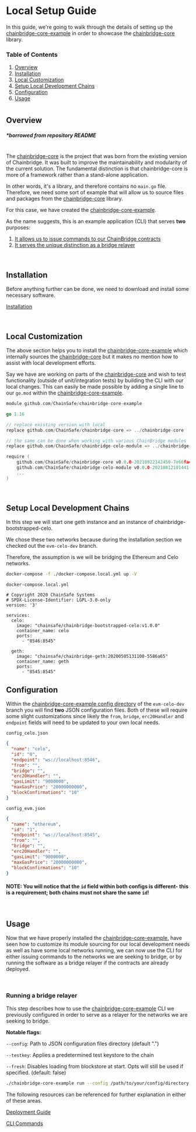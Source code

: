 # Local Setup Guide

In this guide, we're going to walk through the details of setting up the [chainbridge-core-example](https://github.com/chainsafe/chainbridge-core-example) in order to showcase the [chainbridge-core](https://github.com/chainsafe/chainbridge-core) library.

### Table of Contents

1. [Overview](#overview)
2. [Installation](#installation)
3. [Local Customization](#local-customization)
4. [Setup Local Development Chains](#setup-local-development-chains)
5. [Configuration](#configuration)
6. [Usage](#usage)
#
## Overview
##### *borrowed from repository README
&nbsp;  
The [chainbridge-core](https://github.com/chainsafe/chainbridge-core) is the project that was born from the existing version of Chainbridge. It was built to improve the maintainability and modularity of the current solution. The fundamental distinction is that chainbridge-core is more of a framework rather than a stand-alone application.

In other words, it's a library, and therefore contains no `main.go` file. Therefore, we need some sort of example that will allow us to source files and packages from the [chainbridge-core](https://github.com/chainsafe/chainbridge-core) library.

For this case, we have created the [chainbridge-core-example](https://github.com/chainsafe/chainbridge-core-example). 

As the name suggests, this is an example application (CLI) that serves **two** purposes: 
1. [It allows us to issue commands to our ChainBridge contracts](../transfer-and-balances.md)
2. [It serves the unique distinction as a bridge relayer](../relayers.md)

&nbsp;
## Installation

Before anything further can be done, we need to download and install some necessary software.

[Installation](../installation.md)

&nbsp; 
## Local Customization
The above section helps you to install the [chainbridge-core-example](https://github.com/chainsafe/chainbridge-core-example) which internally sources the [chainbridge-core](https://github.com/chainsafe/chainbridge-core) but it makes no mention how to assist with local development efforts.

Say we have are working on parts of the [chainbridge-core](https://github.com/chainsafe/chainbridge-core) and wish to test functionality (outside of unit/integration tests) by building the CLI with our local changes. This can easily be made possible by adding a single line to our `go.mod` within the [chainbridge-core-example](https://github.com/chainsafe/chainbridge-core-example).
&nbsp; 
```go
module github.com/ChainSafe/chainbridge-core-example

go 1.16

// replace existing version with local
replace github.com/ChainSafe/chainbridge-core => ../chainbridge-core

// the same can be done when working with various ChainBridge modules
replace github.com/ChainSafe/chainbridge-celo-module => ../chainbridge-celo-module

require (
    github.com/ChainSafe/chainbridge-core v0.0.0-20210922142450-7e66fa42a68e
    github.com/ChainSafe/chainbridge-celo-module v0.0.0-20210812101441-b6d7ad422a53
    ...
)
```

&nbsp; 

## Setup Local Development Chains
In this step we will start one geth instance and an instance of chainbridge-bootstrapped-celo. 

We chose these two networks because during the installation section we checked out the `evm-celo-dev` branch. 

Therefore, the assumption is we will be bridging the Ethereum and Celo networks.

```bash
docker-compose -f ./docker-compose.local.yml up -V
```

`docker-compose.local.yml`
```docker
# Copyright 2020 ChainSafe Systems
# SPDX-License-Identifier: LGPL-3.0-only
version: '3'

services:
  celo:
    image: "chainsafe/chainbridge-bootstrapped-celo:v1.0.0"
    container_name: celo
    ports:
      - "8546:8545"
  
  geth:
    image: "chainsafe/chainbridge-geth:20200505131100-5586a65"
    container_name: geth
    ports:
      - "8545:8545"
```

## Configuration
Within the [chainbridge-core-example config directory](https://github.com/ChainSafe/chainbridge-core-example/blob/evm-celo-dev/config) of the `evm-celo-dev` branch you will find **two** JSON configuration files. Both of these will require some slight customizations since likely the `from`, `bridge`, `erc20Handler` and `endpoint` fields will need to be updated to your own local needs.

`config_celo.json`
```json
{
  "name": "celo",
  "id": "0",
  "endpoint": "ws://localhost:8546",
  "from": "",
  "bridge": "",
  "erc20Handler": "",
  "gasLimit": "9000000",
  "maxGasPrice": "20000000000",
  "blockConfirmations": "10"
}
```

`config_evm.json`
```json
{
  "name": "ethereum",
  "id": "1",
  "endpoint": "ws://localhost:8545",
  "from": "",
  "bridge": "",
  "erc20Handler": "",
  "gasLimit": "9000000",
  "maxGasPrice": "20000000000",
  "blockConfirmations": "10"
}
```

#### NOTE: You will notice that the `id` field within both configs is different- this is a requirement; both chains must not share the same `id`!

&nbsp; 
## Usage
Now that we have properly installed the [chainbridge-core-example](https://github.com/chainsafe/chainbridge-core-example), have seen how to customize its module sourcing for our local development needs as well as have some local networks running, we can now use the CLI for either issuing commands to the networks we are seeking to bridge, or by running the software as a bridge relayer if the contracts are already deployed.

&nbsp; 
### Running a bridge relayer
This step describes how to use the [chainbridge-core-example](https://github.com/chainsafe/chainbridge-core-example) CLI we previously configured in order to serve as a relayer for the networks we are seeking to bridge.


**Notable flags:**

`--config`: Path to JSON configuration files directory (default ".")

`--testkey`: Applies a predetermined test keystore to the chain

`--fresh`: Disables loading from blockstore at start. Opts will still be used if specified. (default: false)

```bash
./chainbridge-core-example run --config /path/to/your/config/directory --testkey alice --fresh 
```

The following resources can be referenced for further explanation in either of these areas.

[Deployment Guide](deployment-guide.md)

[CLI Commands](https://github.com/ChainSafe/chainbridge-core/blob/main/README.md)


